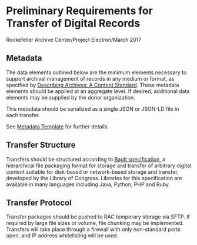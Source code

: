 # Preliminary Requirements for Transfer of Digital Records
Rockefeller Archive Center/Project Electron/March 2017

## Metadata

The data elements outlined below are the minimum elements necessary to support archival management of records in any medium or format, as specified by [Describing Archives: A Content Standard](http://www2.archivists.org/standards/DACS). These metadata elements should be applied at an aggregate level. If desired, additional data elements may be supplied by the donor organization.

This metadata should be serialized as a single JSON or JSON-LD file in each transfer.

See [Metadata Template](examples/metadata.md) for further details.

## Transfer Structure

Transfers should be structured according to [BagIt specification](https://tools.ietf.org/html/draft-kunze-bagit-14), a hierarchical file packaging format for storage and transfer of arbitrary digital content suitable for disk-based or network-based storage and transfer, developed by the Library of Congress. Libraries for this specification are available in many languages including Java, Python, PHP and Ruby.

## Transfer Protocol

Transfer packages should be pushed to RAC temporary storage via SFTP. If required by large file sizes or volume, file chunking may be implemented. Transfers will take place through a firewall with only non-standard ports open, and IP address whitelisting will be used.
